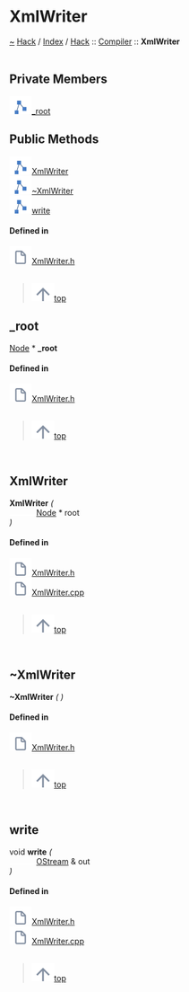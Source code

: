 <a id="xmlwriter"></a>
<h1>XmlWriter</h1>
<a id="classhack_1_1compiler_1_1xmlwriter"></a>
<a href="https://github.com/CharlesCarley/HackComputer#~">~</a>
<a href="indexpage.md#hack">Hack</a>
<span class="inline-text">/</span>
<a href="index.md#index">Index</a>
<span class="inline-text">/</span>
<a href="namespaceHack.md#hack">Hack</a>
<span class="inline-text">::</span>
<a href="namespaceHack_1_1Compiler.md#compiler">Compiler</a>
<span class="inline-text">::</span>
<span class="bold-text"><b>XmlWriter</b></span>
<br/>
<br/>
<a id="private-members"></a>
<h2>Private Members</h2>
<span class="icon-list-item"><a href="#_root" class="icon-list-item"><img src="../images/class.svg" class="icon-list-item"/><span class="icon-list-item">_root</span>
</a>
</span>
<br/>
<a id="public-methods"></a>
<h2>Public Methods</h2>
<span class="icon-list-item"><a href="#xmlwriter" class="icon-list-item"><img src="../images/class.svg" class="icon-list-item"/><span class="icon-list-item">XmlWriter</span>
</a>
</span>
<br/>
<span class="icon-list-item"><a href="#~xmlwriter" class="icon-list-item"><img src="../images/class.svg" class="icon-list-item"/><span class="icon-list-item">~XmlWriter</span>
</a>
</span>
<br/>
<span class="icon-list-item"><a href="#write" class="icon-list-item"><img src="../images/class.svg" class="icon-list-item"/><span class="icon-list-item">write</span>
</a>
</span>
<br/>
<a id="defined-in"></a>
<h4>Defined in</h4>
<span class="icon-list-item"><a href="https://github.com/CharlesCarley/HackComputer/blob/master/Source/Compiler/Common/XmlWriter.h#L30" class="icon-list-item"><img src="../images/file.svg" class="icon-list-item"/><span class="icon-list-item">XmlWriter.h</span>
</a>
</span>
<br/>
<br/>
<blockquote>
<span class="icon-list-item"><a href="#xmlwriter" class="icon-list-item"><img src="../images/jumpToTop.svg" class="icon-list-item"/><span class="icon-list-item">top</span>
</a>
</span>
</blockquote>
<a id="_root"></a>
<h2>_root</h2>
<a href="classHack_1_1Compiler_1_1Node.md#node">Node</a>
<span class="inline-text"> *</span>
<span class="bold-text"><b>_root</b></span>
<br/>
<a id="defined-in"></a>
<h4>Defined in</h4>
<span class="icon-list-item"><a href="https://github.com/CharlesCarley/HackComputer/blob/master/Source/Compiler/Common/XmlWriter.h#L32" class="icon-list-item"><img src="../images/file.svg" class="icon-list-item"/><span class="icon-list-item">XmlWriter.h</span>
</a>
</span>
<br/>
<br/>
<blockquote>
<span class="icon-list-item"><a href="#xmlwriter" class="icon-list-item"><img src="../images/jumpToTop.svg" class="icon-list-item"/><span class="icon-list-item">top</span>
</a>
</span>
</blockquote>
<br/>
<a id="xmlwriter"></a>
<h2>XmlWriter</h2>
<span class="bold-text"><b>XmlWriter</b></span>
<span class="italic-text"><i>(</i></span>
<div class="paragraph">
<span class="paragraph"><img src="../images/horSpace24px.svg"/><a href="classHack_1_1Compiler_1_1Node.md#node">Node</a>
<span class="inline-text"> *</span>
<span class="inline-text">root</span>
</span>
</div>
<span class="italic-text"><i>)</i></span>
<a id="defined-in"></a>
<h4>Defined in</h4>
<span class="icon-list-item"><a href="https://github.com/CharlesCarley/HackComputer/blob/master/Source/Compiler/Common/XmlWriter.h#L35" class="icon-list-item"><img src="../images/file.svg" class="icon-list-item"/><span class="icon-list-item">XmlWriter.h</span>
</a>
</span>
<br/>
<span class="icon-list-item"><a href="https://github.com/CharlesCarley/HackComputer/blob/master/Source/Compiler/Common/XmlWriter.cpp#L144" class="icon-list-item"><img src="../images/file.svg" class="icon-list-item"/><span class="icon-list-item">XmlWriter.cpp</span>
</a>
</span>
<br/>
<br/>
<blockquote>
<span class="icon-list-item"><a href="#xmlwriter" class="icon-list-item"><img src="../images/jumpToTop.svg" class="icon-list-item"/><span class="icon-list-item">top</span>
</a>
</span>
</blockquote>
<br/>
<a id="~xmlwriter"></a>
<h2>~XmlWriter</h2>
<span class="bold-text"><b>~XmlWriter</b></span>
<span class="italic-text"><i>(</i></span>
<span class="italic-text"><i>)</i></span>
<a id="defined-in"></a>
<h4>Defined in</h4>
<span class="icon-list-item"><a href="https://github.com/CharlesCarley/HackComputer/blob/master/Source/Compiler/Common/XmlWriter.h#L37" class="icon-list-item"><img src="../images/file.svg" class="icon-list-item"/><span class="icon-list-item">XmlWriter.h</span>
</a>
</span>
<br/>
<br/>
<blockquote>
<span class="icon-list-item"><a href="#xmlwriter" class="icon-list-item"><img src="../images/jumpToTop.svg" class="icon-list-item"/><span class="icon-list-item">top</span>
</a>
</span>
</blockquote>
<br/>
<a id="write"></a>
<h2>write</h2>
<span class="inline-text">void</span>
<span class="bold-text"><b>write</b></span>
<span class="italic-text"><i>(</i></span>
<div class="paragraph">
<span class="paragraph"><img src="../images/horSpace24px.svg"/><a href="namespaceHack.md#ostream">OStream</a>
<span class="inline-text"> &amp;</span>
<span class="inline-text">out</span>
</span>
</div>
<span class="italic-text"><i>)</i></span>
<a id="defined-in"></a>
<h4>Defined in</h4>
<span class="icon-list-item"><a href="https://github.com/CharlesCarley/HackComputer/blob/master/Source/Compiler/Common/XmlWriter.h#L39" class="icon-list-item"><img src="../images/file.svg" class="icon-list-item"/><span class="icon-list-item">XmlWriter.h</span>
</a>
</span>
<br/>
<span class="icon-list-item"><a href="https://github.com/CharlesCarley/HackComputer/blob/master/Source/Compiler/Common/XmlWriter.cpp#L149" class="icon-list-item"><img src="../images/file.svg" class="icon-list-item"/><span class="icon-list-item">XmlWriter.cpp</span>
</a>
</span>
<br/>
<br/>
<blockquote>
<span class="icon-list-item"><a href="#xmlwriter" class="icon-list-item"><img src="../images/jumpToTop.svg" class="icon-list-item"/><span class="icon-list-item">top</span>
</a>
</span>
</blockquote>
<br/>
</div>
</div>
</body>
</html>

